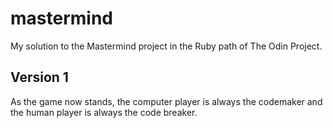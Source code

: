 # mastermind
My solution to the Mastermind project in the Ruby path of The Odin Project.

## Version 1
As the game now stands, the computer player is always the codemaker and the human player is always the code breaker.